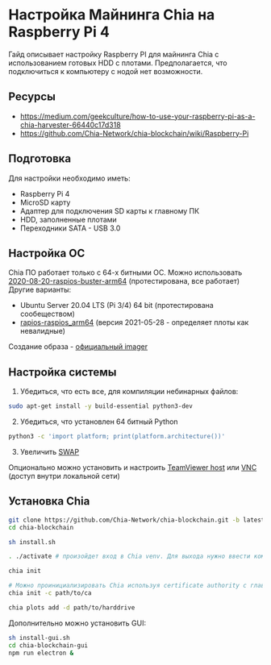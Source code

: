 # Настройка Майнинга Chia на Raspberry Pi 4
Гайд описывает настройку Raspberry PI для майнинга Chia с использованием готовых HDD с плотами. Предполагается, что подключиться к компьютеру с нодой нет возможности.

## Ресурсы
* https://medium.com/geekculture/how-to-use-your-raspberry-pi-as-a-chia-harvester-66440c17d318
* https://github.com/Chia-Network/chia-blockchain/wiki/Raspberry-Pi

##  Подготовка
Для настройки необходимо иметь:
* Raspberry Pi 4
* MicroSD карту
* Адаптер для подключения SD карты к главному ПК
* HDD, заполненные плотами
* Переходники SATA - USB 3.0

## Настройка ОС
Chia ПО работает только с 64-х битными ОС. Можно использовать [2020-08-20-raspios-buster-arm64](https://downloads.raspberrypi.org/raspios_arm64/images/raspios_arm64-2020-08-24/) (протестирована, все работает)
Другие варианты:
* Ubuntu Server 20.04 LTS (Pi 3/4) 64 bit (протестирована сообеществом)
* [rapios-raspios_arm64](https://downloads.raspberrypi.org/raspios_arm64/images/) (версия 2021-05-28 - определяет плоты как невалидные)

Создание образа - [официальный imager](https://www.raspberrypi.org/software/)

## Настройка системы
1. Убедиться, что есть все, для компиляции небинарных файлов: 
```bash
sudo apt-get install -y build-essential python3-dev
```
2. Убедиться, что установлен 64 битный Python
```bash
python3 -c 'import platform; print(platform.architecture())'
```
3. Увеличить [SWAP](https://pimylifeup.com/raspberry-pi-swap-file/)

Опционально можно установить и настроить [TeamViewer host](https://www.teamviewer.com/en/download/raspberry-pi/#:~:text=The%20TeamViewer%20Host%20for%20Raspberry,of%20users%20around%20the%20world.) или [VNC](https://www.raspberrypi.org/documentation/remote-access/vnc/) (доступ внутри локальной сети)

## Установка Chia

```bash
git clone https://github.com/Chia-Network/chia-blockchain.git -b latest
cd chia-blockchain

sh install.sh

. ./activate # произойдет вход в Chia venv. Для выхода нужно ввести команду "deactivate"

chia init

# Можно проинициализировать Chia используя certificate authority с главного ПК. Это позволит не вводить мнемоническую фразу. CA можно найти - [Your User Name]/.chia/mainnet/config/ssl/ca. Скопировать папку на Raspberry и ввести команду
chia init -c path/to/ca

chia plots add -d path/to/harddrive
```

Дополнительно можно установить GUI:
```bash
sh install-gui.sh
cd chia-blockchain-gui
npm run electron &
```